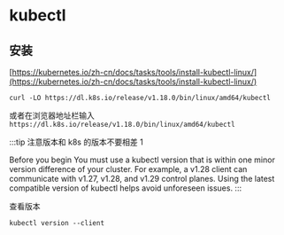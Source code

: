 # kubectl

## 安装

[https://kubernetes.io/zh-cn/docs/tasks/tools/install-kubectl-linux/](https://kubernetes.io/zh-cn/docs/tasks/tools/install-kubectl-linux/)

```
curl -LO https://dl.k8s.io/release/v1.18.0/bin/linux/amd64/kubectl
```

或者在浏览器地址栏输入 `https://dl.k8s.io/release/v1.18.0/bin/linux/amd64/kubectl`

:::tip
注意版本和 k8s 的版本不要相差 1

Before you begin
You must use a kubectl version that is within one minor version difference of your cluster. For example, a v1.28 client can communicate with v1.27, v1.28, and v1.29 control planes. Using the latest compatible version of kubectl helps avoid unforeseen issues.
:::

查看版本

```shell
kubectl version --client
```